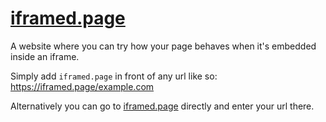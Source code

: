 # [iframed.page](https://iframed.page)

A website where you can try how your page behaves when it's embedded inside an iframe.

Simply add `iframed.page` in front of any url like so: https://iframed.page/example.com

Alternatively you can go to [iframed.page](https://iframed.page) directly and enter your url there.
